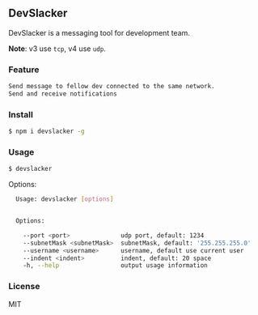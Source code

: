 ## DevSlacker

DevSlacker is a messaging tool for development team.

**Note**: v3 use `tcp`, v4 use `udp`.

### Feature

```sh
Send message to fellow dev connected to the same network.
Send and receive notifications
```

### Install

```sh
$ npm i devslacker -g
```

### Usage

```sh
$ devslacker
```

Options:

```sh
  Usage: devslacker [options]


  Options:

    --port <port>              udp port, default: 1234
    --subnetMask <subnetMask>  subnetMask, default: '255.255.255.0'
    --username <username>      username, default use current user
    --indent <indent>          indent, default: 20 space
    -h, --help                 output usage information
```

### License

MIT